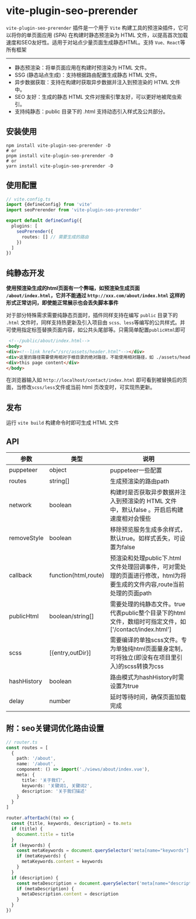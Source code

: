 # vite-plugin-seo-prerender

`vite-plugin-seo-prerender` 插件是一个用于 `Vite` 构建工具的预渲染插件，它可以将你的单页面应用 (SPA) 在构建时静态预渲染为
HTML 文件，以提高首次加载速度和SEO友好性。适用于对站点少量页面生成静态HTML。支持 `Vue、React`等所有框架

***

+ 静态预渲染：将单页面应用在构建时预渲染为 HTML 文件。
+ SSG (静态站点生成)：支持根据路由配置生成静态 HTML 文件。
+ 异步数据获取：支持在构建时获取异步数据并注入到预渲染的 HTML 文件中。
+ SEO 友好：生成的静态 HTML 文件对搜索引擎友好，可以更好地被爬虫索引。
+ 支持纯静态：public 目录下的 .html 支持动态引入样式及公共部分。

## 安装使用

```shell
npm install vite-plugin-seo-prerender -D
# or
pnpm install vite-plugin-seo-prerender -D
# or
yarn install vite-plugin-seo-prerender -D
```

## 使用配置

```ts
// vite.config.ts
import {defineConfig} from 'vite'
import seoPrerender from 'vite-plugin-seo-prerender'

export default defineConfig({
  plugins: [
    seoPrerender({
      routes: [] // 需要生成的路由
    })
  ]
})
```

## 纯静态开发

**使用预渲染生成的html页面有一个弊端，如预渲染生成页面 `/about/index.html`，它并不能通过 `http://xxx.com/about/index.html`
这样的形式正常访问，即使能正常展示也会丢失脚本事件**

对于部分特殊需求需要纯静态页面时，插件同样支持在编写 `public` 目录下的 `.html`
文件时，同样支持热更新及引入项目由 `scss、less`等编写的公共样式。并可使用指定标签替换页面内容，如公共头尾部等。只需简单配置`publicHtml`即可

```html
 <!--/public/about/index.html-->
<body>
<div><!--link href="/src/assets/header.html"--></div>
<div>这里的路径需要使用相对于根目录的绝对路径，不能使用相对路径，如 ./assets/header.html</div>
<div>this page content</div>
</body>
```

在浏览器输入如 `http://localhost/contact/index.html` 即可看到被替换后的页面，当修改`scss/less`文件或当前 html 页改变时，可实现热更新。

## 发布

运行 `vite build` 构建命令时即可生成 HTML 文件

## API

| 参数          | 类型                   | 说明                                                                      |
|-------------|----------------------|-------------------------------------------------------------------------|
| puppeteer   | object               | puppeteer一些配置                                                           |
| routes      | string[]             | 生成预渲染的路由path                                                            |
| network     | boolean              | 构建时是否获取异步数据并注入到预渲染的 HTML 文件中，默认false 。开启后构建速度相对会慢些                      |
| removeStyle | boolean              | 移除预览服务生成多余样式，默认true。如样式丢失，可设置为false                                     |
| callback    | function(html,route) | 预渲染和处理public下.html文件处理回调事件，可对需处理的页面进行修改，html为将要生成的文件内容,route当前处理的页面path |
| publicHtml  | boolean/string[]     | 需要处理的纯静态文件。true代表public整个目录下的html文件，数组时可指定文件，如['/contact/index.html']   |
| scss        | [{entry,outDir}]     | 需要编译的单独scss文件。专为单独纯html页面量身定制，可将独立(即没有在项目里引入)的scss转换为css                |
| hashHistory | boolean              | 路由模式为hashHistory时需设置为true                                               |
| delay       | number               | 延时等待时间，确保页面加载完成                                                         |


## 附：seo关键词优化路由设置

```ts
// router.ts
const routes = [
  {
    path: '/about',
    name: '/about',
    component: () => import('./views/about/index.vue'),
    meta: {
      title: '关于我们',
      keywords: '关键词1, 关键词2',
      description: '关于我们描述'
    }
  }
]

router.afterEach((to) => {
  const {title, keywords, description} = to.meta
  if (title) {
    document.title = title
  }
  if (keywords) {
    const metaKeywords = document.querySelector('meta[name="keywords"]')
    if (metaKeywords) {
      metaKeywords.content = keywords
    }
  }
  if (description) {
    const metaDescription = document.querySelector('meta[name="description"]')
    if (metaDescription) {
      metaDescription.content = description
    }
  }
})
```
